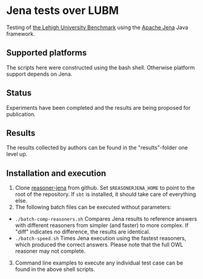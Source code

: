 # Jena tests over LUBM

Testing of
[the Lehigh University Benchmark](http://swat.cse.lehigh.edu/projects/lubm/)
using the [Apache Jena](https://jena.apache.org/) Java framework.

## Supported platforms

The scripts here were constructed using the bash shell. Otherwise platform
support depends on Jena.

## Status

Experiments have been completed and the results are being proposed for
publication.

## Results

The results collected by authors can be found in the "results"-folder
one level up.

## Installation and execution

1. Clone [reasoner-jena](https://github.com/aaltodsg/reasoner-jena)
   from github. Set `$REASONERJENA_HOME` to point to the root of the
   repository. If `sbt` is installed, it should take care of
   everything else.
2. The following batch files can be executed without parameters:
  * `./batch-comp-reasoners.sh` Compares Jena results to reference
    answers with different reasoners from simpler (and faster) to more
    complex. If "diff" indicates no difference, the results are
    identical.
  * `./batch-speed.sh` Times Jena execution using the fastest
    reasoners, which produced the correct answers. Please note that
    the full OWL reasoner may not complete.
3. Command line examples to execute any individual test case can be found in the above shell scripts.
